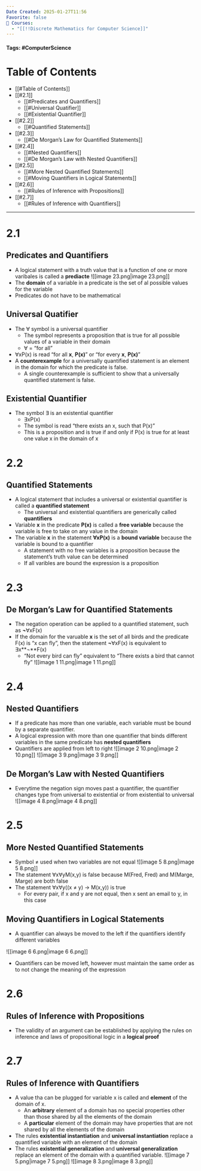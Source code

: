 ```yaml
---
Date Created: 2025-01-27T11:56
Favorite: false
📕 Courses:
  - "[[!!Discrete Mathematics for Computer Science]]"
---
```

#### Tags: #ComputerScience 
# Table of Contents
- [[#Table of Contents]]
- [[#2.1]]
    - [[#Predicates and Quantifiers]]
    - [[#Universal Quatifier]]
    - [[#Existential Quantifier]]
- [[#2.2]]
    - [[#Quantified Statements]]
- [[#2.3]]
    - [[#De Morgan’s Law for Quantified Statements]]
- [[#2.4]]
    - [[#Nested Quantifiers]]
    - [[#De Morgan’s Law with Nested Quantifiers]]
- [[#2.5]]
    - [[#More Nested Quantified Statements]]
    - [[#Moving Quantifiers in Logical Statements]]
- [[#2.6]]
    - [[#Rules of Inference with Propositions]]
- [[#2.7]]
    - [[#Rules of Inference with Quantifiers]]
---
# 2.1
## Predicates and Quantifiers
- A logical statement with a truth value that is a function of one or more varibales is called a **prediacte**
![[image 23.png|image 23.png]]
- The **domain** of a variable in a predicate is the set of al possible values for the variable
- Predicates do not have to be mathematical
## Universal Quatifier
- The ∀ symbol is a universal quantifier
    - The symbol represents a proposition that is true for all possible values of a variable in their domain
    - ∀ = “for all”
- ∀xP(x) is read “for all **x**, **P(x)**” or “for every **x**, **P(x)**”
- A **counterexample** for a universally quantified statement is an element in the domain for which the predicate is false.
    - A single counterexample is sufficient to show that a universally quantified statement is false.
## Existential Quantifier
- The symbol ∃ is an existential quantifier
    - ∃xP(x)
    - The symbol is read “there exists an x, such that P(x)”
    - This is a proposition and is true if and only if P(x) is true for at least one value x in the domain of x
  
# 2.2
## Quantified Statements
- A logical statement that includes a universal or existential quantifier is called a **quantified statement**
    - The universal and existential quantifiers are generically called **quantifiers**
- Variable **x** in the predicate **P(x)** is called a **free variable** because the variable is free to take on any value in the domain
- The variable **x** in the statement **∀xP(x)** is a **bound variable** because the variable is bound to a quantifier
    - A statement with no free variables is a proposition because the statement’s truth value can be determined
    - If all varibles are bound the expression is a proposition
  
# 2.3
## De Morgan’s Law for Quantified Statements
- The negation operation can be applied to a quantified statement, such as **¬**∀xF(x)
- If the domain for the varuable **x** is the set of all birds and the predicate F(x) is “x can fly”, then the statement **¬**∀xF(x) is equivalent to ∃x**¬**F(x) 
    - “Not every bird can fly” equivalent to “There exists a bird that cannot fly”
![[image 1 11.png|image 1 11.png]]
  
# 2.4
## Nested Quantifiers
- If a predicate has more than one variable, each variable must be bound by a separate quantifier.
- A logical expression with more than one quantifier that binds different variables in the same predicate has **nested quantifiers**
- Quantifiers are applied from left to right
![[image 2 10.png|image 2 10.png]]
![[image 3 9.png|image 3 9.png]]
## De Morgan’s Law with Nested Quantifiers
- Everytime the negation sign moves past a quantifier, the quantifier changes type from universal to existential or from existential to universal
![[image 4 8.png|image 4 8.png]]
  
# 2.5
## More Nested Quantified Statements
- Symbol ≠ used when two variables are not equal
![[image 5 8.png|image 5 8.png]]
- The statement ∀x∀yM(x,y) is false because M(Fred, Fred) and M(Marge, Marge) are both false
- The statement ∀x∀y((x ≠ y) → M(x,y)) is true
    - For every pair, if x and y are not equal, then x sent an email to y, in this case
## Moving Quantifiers in Logical Statements
- A quantifier can always be moved to the left if the quantifiers identify different variables
  
![[image 6 6.png|image 6 6.png]]
- Quantifiers can be moved left, however must maintain the same order as to not change the meaning of the expression
  
# 2.6
## Rules of Inference with Propositions
- The validity of an argument can be established by applying the rules on inference and laws of propositional logic in a **logical proof**
  
# 2.7
## Rules of Inference with Quantifiers
- A value tha can be plugged for variable x is called and **element** of the domain of x.
    - An **arbitrary** element of a domain has no special properties other than those shared by all the elements of the domain
    - A **particular** element of the domain may have properties that are not shared by all the elements of the domain
- The rules **existential instantiation** and **universal instantiation** replace a quantified variable with an element of the domain
- The rules **existential generalization** and **universal generalization** replace an element of the domain with a quantified variable.
![[image 7 5.png|image 7 5.png]]
![[image 8 3.png|image 8 3.png]]
